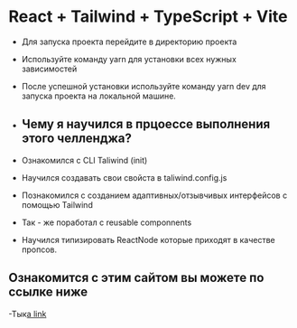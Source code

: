 # React + Tailwind + TypeScript + Vite  
- Для запуска проекта перейдите в директорию проекта
- Используйте команду yarn для установки всех нужных зависимостей
- После успешной установки используйте команду yarn dev для запуска проекта на локальной машине.




- ## Чему я научился в прцоессе выполнения этого челленджа?
-  Ознакомился с CLI Taliwind (init)
-  Научился создавать свои свойста в taliwind.config.js
-  Познакомился с созданием адаптивных/отзывчивых интерфейсов с помощью Tailwind
-  Так - же поработал с reusable componnents
-  Научился типизировать ReactNode которые приходят в качестве пропсов.


  ## Ознакомится с этим сайтом вы можете по ссылке ниже
   -Тык[a link](https://fronted-challenge.vercel.app/)
